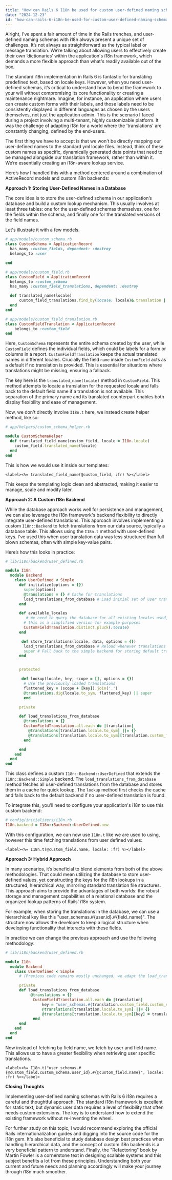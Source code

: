 ```yaml
---
title: "How can Rails 6 I18n be used for custom user-defined naming schemas?"
date: "2024-12-23"
id: "how-can-rails-6-i18n-be-used-for-custom-user-defined-naming-schemas"
---
```


Alright,  I've spent a fair amount of time in the Rails trenches, and user-defined naming schemas with i18n always present a unique set of challenges. It’s not always as straightforward as the typical label or message translation. We’re talking about allowing users to effectively create their own ‘dictionaries’ within the application's i18n framework, which demands a more flexible approach than what's readily available out of the box.

The standard i18n implementation in Rails 6 is fantastic for translating predefined text, based on locale keys. However, when you need user-defined schemas, it’s critical to understand how to bend the framework to your will without compromising its core functionality or creating a maintenance nightmare. Imagine, for instance, an application where users can create custom forms with their labels, and those labels need to be consistently displayed in different languages as chosen by the users themselves, not just the application admin. This is the scenario I faced during a project involving a multi-tenant, highly customizable platform. It was the challenge of adapting i18n for a world where the 'translations' are constantly changing, defined by the end-users.

The first thing we have to accept is that we won't be directly mapping our user-defined names to the standard yml locale files. Instead, think of these custom names as specific, dynamically generated data points that need to be managed alongside our translation framework, rather than within it. We’re essentially creating an i18n-aware lookup service.

Here’s how I handled this with a method centered around a combination of ActiveRecord models and custom i18n backends:

**Approach 1: Storing User-Defined Names in a Database**

The core idea is to store the user-defined schema in our application’s database and build a custom lookup mechanism. This usually involves at least three tables: one for the user-defined schemas themselves, one for the fields within the schema, and finally one for the translated versions of the field names.

Let's illustrate it with a few models.

```ruby
# app/models/custom_schema.rb
class CustomSchema < ApplicationRecord
  has_many :custom_fields, dependent: :destroy
  belongs_to :user

end

# app/models/custom_field.rb
class CustomField < ApplicationRecord
  belongs_to :custom_schema
  has_many :custom_field_translations, dependent: :destroy

  def translated_name(locale)
      custom_field_translations.find_by(locale: locale)&.translation || name
  end
end

# app/models/custom_field_translation.rb
class CustomFieldTranslation < ApplicationRecord
    belongs_to :custom_field
end
```

Here, `CustomSchema` represents the entire schema created by the user, while `CustomField` defines the individual fields, which could be labels for a form or columns in a report. `CustomFieldTranslation` keeps the actual translated names in different locales. Crucially the field `name` inside `CustomField` acts as a default if no translation is provided. This is essential for situations where translations might be missing, ensuring a fallback.

The key here is the `translated_name(locale)` method in `CustomField`. This method attempts to locate a translation for the requested locale and falls back to the default field name if a translation is not available. This separation of the primary name and its translated counterpart enables both display flexibility and ease of management.

Now, we don't directly involve `I18n.t` here, we instead create helper method, like so:

```ruby
# app/helpers/custom_schema_helper.rb

module CustomSchemaHelper
  def translated_field_name(custom_field, locale = I18n.locale)
    custom_field.translated_name(locale)
  end
end
```

This is how we would use it inside our templates:

```erb
<label><%= translated_field_name(@custom_field, :fr) %></label>
```

This keeps the templating logic clean and abstracted, making it easier to manage, scale and modify later.

**Approach 2:  A Custom I18n Backend**

While the database approach works well for persistence and management, we can also leverage the i18n framework's backend flexibility to directly integrate user-defined translations. This approach involves implementing a custom `I18n::Backend` to fetch translations from our data source, typically a database table. This allows using the `I18n.t` method with user-defined keys. I've used this when user translation data was less structured than full blown schemas, often with simple key-value pairs.

Here’s how this looks in practice:

```ruby
# lib/i18n/backend/user_defined.rb

module I18n
  module Backend
    class UserDefined < Simple
      def initialize(options = {})
        super(options)
        @translations = {} # Cache for translations
        load_translations_from_database # Load initial set of user translations
      end

      def available_locales
         # We need to query the database for all existing locales used,
        # this is a simplified version for example purposes
        CustomFieldTranslation.distinct.pluck(:locale)
      end

       def store_translations(locale, data, options = {})
        load_translations_from_database # Reload whenever translations are stored
        super # Fall back to the simple backend for storing default translations
      end


      protected

       def lookup(locale, key, scope = [], options = {})
        # Use the previously loaded translations
        flattened_key = (scope + [key]).join('.')
        @translations.dig(locale.to_sym, flattened_key) || super
        end

      private

      def load_translations_from_database
        @translations = {}
        CustomFieldTranslation.all.each do |translation|
          @translations[translation.locale.to_sym] ||= {}
          @translations[translation.locale.to_sym][translation.custom_field.name] = translation.translation
        end

      end
    end
  end
end

```

This class defines a custom `I18n::Backend::UserDefined` that extends the `I18n::Backend::Simple` backend. The `load_translations_from_database` method fetches all user-defined translations from the database and stores them in a cache for quick lookup. The `lookup` method first checks the cache and falls back to the default backend if no user-defined translation is found.

To integrate this, you'll need to configure your application's i18n to use this custom backend:

```ruby
# config/initializers/i18n.rb
I18n.backend = I18n::Backend::UserDefined.new
```

With this configuration, we can now use `I18n.t` like we are used to using, however this time fetching translations from user defined values:

```erb
<label><%= I18n.t(@custom_field.name, locale: :fr) %></label>
```

**Approach 3: Hybrid Approach**

In many scenarios, it’s beneficial to blend elements from both of the above methodologies. That could mean utilizing the database to store user-defined values, yet constructing the keys for the i18n lookups in a structured, hierarchical way, mirroring standard translation file structures. This approach aims to provide the advantages of both worlds: the robust storage and management capabilities of a relational database and the organized lookup patterns of Rails’ i18n system.

For example, when storing the translations in the database, we can use a hierarchical key like this "user_schemas.#{user.id}.#{field_name}". The structure now allows the developer to keep a logical structure when developing functionality that interacts with these fields.

In practice we can change the previous approach and use the following methodology:

```ruby
# lib/i18n/backend/user_defined.rb

module I18n
  module Backend
    class UserDefined < Simple
      # (Previous code remains mostly unchanged, we adapt the load_translations_from_database method)

      private
      def load_translations_from_database
           @translations = {}
            CustomFieldTranslation.all.each do |translation|
                key = "user_schemas.#{translation.custom_field.custom_schema.user_id}.#{translation.custom_field.name}"
                @translations[translation.locale.to_sym] ||= {}
                @translations[translation.locale.to_sym][key] = translation.translation
            end
      end
    end
  end
end

```

Now instead of fetching by field name, we fetch by user and field name. This allows us to have a greater flexibility when retrieving user specific translations.

```erb
<label><%= I18n.t("user_schemas.#{@custom_field.custom_schema.user_id}.#{@custom_field.name}", locale: :fr) %></label>
```

**Closing Thoughts**

Implementing user-defined naming schemas with Rails 6 i18n requires a careful and thoughtful approach. The standard i18n framework is excellent for static text, but dynamic user data requires a level of flexibility that often needs custom extensions. The key is to understand how to extend the existing framework without re-inventing the wheel.

For further study on this topic, I would recommend exploring the official Rails internationalization guides and digging into the source code for the i18n gem. It's also beneficial to study database design best practices when handling hierarchical data, and the concept of custom i18n backends is a very beneficial pattern to understand. Finally, the "Refactoring" book by Martin Fowler is a cornerstone text in designing scalable systems and this subject benefits a lot from these principles. Understanding both your current and future needs and planning accordingly will make your journey through i18n much smoother.
